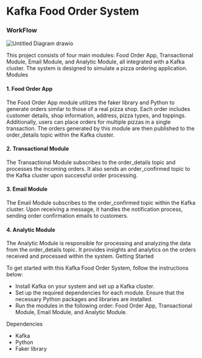 # Kafka Food Order System

### WorkFlow 
![Untitled Diagram drawio](https://github.com/EdagPSIT/kafka-pizza-shop/assets/134361096/fa2f6295-b5f8-46ca-8da5-17cc97f98064)


This project consists of four main modules: Food Order App, Transactional Module, Email Module, and Analytic Module, all integrated with a Kafka cluster. The system is designed to simulate a pizza ordering application.
Modules
#### 1. Food Order App

The Food Order App module utilizes the faker library and Python to generate orders similar to those of a real pizza shop. Each order includes customer details, shop information, address, pizza types, and toppings. Additionally, users can place orders for multiple pizzas in a single transaction. The orders generated by this module are then published to the order_details topic within the Kafka cluster.

#### 2. Transactional Module
The Transactional Module subscribes to the order_details topic and processes the incoming orders. It also sends an order_confirmed topic to the Kafka cluster upon successful order processing.

#### 3. Email Module
The Email Module subscribes to the order_confirmed topic within the Kafka cluster. Upon receiving a message, it handles the notification process, sending order confirmation emails to customers.

#### 4. Analytic Module
The Analytic Module is responsible for processing and analyzing the data from the order_details topic. It provides insights and analytics on the orders received and processed within the system.
Getting Started

To get started with this Kafka Food Order System, follow the instructions below:
- Install Kafka on your system and set up a Kafka cluster.
- Set up the required dependencies for each module. Ensure that the necessary Python packages and libraries are installed.
- Run the modules in the following order: Food Order App, Transactional Module, Email Module, and Analytic Module.

Dependencies

- Kafka
- Python
- Faker library
